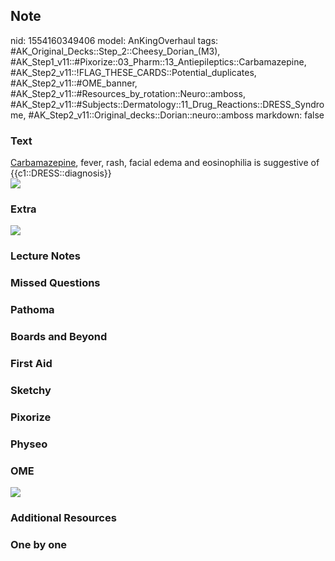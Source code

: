 ## Note
nid: 1554160349406
model: AnKingOverhaul
tags: #AK_Original_Decks::Step_2::Cheesy_Dorian_(M3), #AK_Step1_v11::#Pixorize::03_Pharm::13_Antiepileptics::Carbamazepine, #AK_Step2_v11::!FLAG_THESE_CARDS::Potential_duplicates, #AK_Step2_v11::#OME_banner, #AK_Step2_v11::#Resources_by_rotation::Neuro::amboss, #AK_Step2_v11::#Subjects::Dermatology::11_Drug_Reactions::DRESS_Syndrome, #AK_Step2_v11::Original_decks::Dorian::neuro::amboss
markdown: false

### Text
<div>
  <u>Carbamazepine</u>, fever, rash, facial edema and eosinophilia
  is suggestive of {{c1::DRESS::diagnosis}}
</div>
<div>
  <div><img src=
  "Rash-over-trunk-in-a-patient-of-DRESS-Syndrome.png"></div>
</div>

### Extra
<div>
  <div>
    <i><img src="paste-531820030460377.jpg"></i>
  </div>
</div>

### Lecture Notes


### Missed Questions


### Pathoma


### Boards and Beyond


### First Aid


### Sketchy


### Pixorize


### Physeo


### OME
<div class="ome-widget">
  <a href="https://onlinemeded.org?ref=anki"><img src=
  "_OME_AnkiFlashcards_General_3.png"></a>
</div>

### Additional Resources


### One by one

